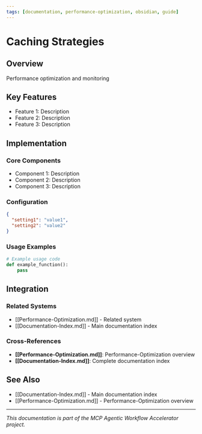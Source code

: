 ```yaml
---
tags: [documentation, performance-optimization, obsidian, guide]
---
```

# Caching Strategies

## Overview

Performance optimization and monitoring

## Key Features

- Feature 1: Description
- Feature 2: Description  
- Feature 3: Description

## Implementation

### Core Components

- Component 1: Description
- Component 2: Description
- Component 3: Description

### Configuration

```json
{
  "setting1": "value1",
  "setting2": "value2"
}
```

### Usage Examples

```python
# Example usage code
def example_function():
    pass
```

## Integration

### Related Systems

- [[Performance-Optimization.md]] - Related system
- [[Documentation-Index.md]] - Main documentation index

### Cross-References

- **[[Performance-Optimization.md]]**: Performance-Optimization overview
- **[[Documentation-Index.md]]**: Complete documentation index

## See Also

- [[Documentation-Index.md]] - Main documentation index
- [[Performance-Optimization.md]] - Performance-Optimization overview

---

*This documentation is part of the MCP Agentic Workflow Accelerator project.*
